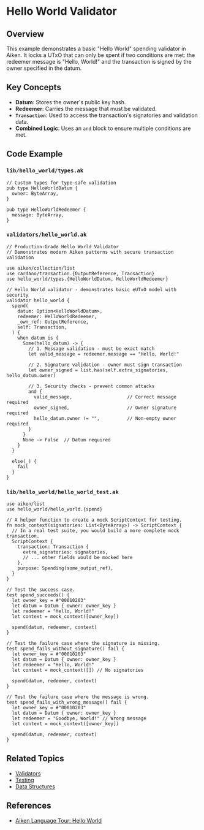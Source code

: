 # Hello World Validator

## Overview

This example demonstrates a basic "Hello World" spending validator in Aiken. It locks a UTxO that can only be spent if two conditions are met: the redeemer message is "Hello, World!" and the transaction is signed by the owner specified in the datum.

## Key Concepts

- **Datum**: Stores the owner's public key hash.
- **Redeemer**: Carries the message that must be validated.
- **`Transaction`**: Used to access the transaction's signatories and validation data.
- **Combined Logic**: Uses an `and` block to ensure multiple conditions are met.

## Code Example

### `lib/hello_world/types.ak`

```aiken
// Custom types for type-safe validation
pub type HelloWorldDatum {
  owner: ByteArray,
}

pub type HelloWorldRedeemer {
  message: ByteArray,
}
```

### `validators/hello_world.ak`

```aiken
// Production-Grade Hello World Validator
// Demonstrates modern Aiken patterns with secure transaction validation

use aiken/collection/list
use cardano/transaction.{OutputReference, Transaction}
use hello_world/types.{HelloWorldDatum, HelloWorldRedeemer}

// Hello World validator - demonstrates basic eUTxO model with security
validator hello_world {
  spend(
    datum: Option<HelloWorldDatum>,
    redeemer: HelloWorldRedeemer,
    _own_ref: OutputReference,
    self: Transaction,
  ) {
    when datum is {
      Some(hello_datum) -> {
        // 1. Message validation - must be exact match
        let valid_message = redeemer.message == "Hello, World!"

        // 2. Signature validation - owner must sign transaction
        let owner_signed = list.has(self.extra_signatories, hello_datum.owner)

        // 3. Security checks - prevent common attacks
        and {
          valid_message,                    // Correct message required
          owner_signed,                     // Owner signature required
          hello_datum.owner != "",          // Non-empty owner required
        }
      }
      None -> False  // Datum required
    }
  }

  else(_) {
    fail
  }
}
```

### `lib/hello_world/hello_world_test.ak`

```aiken
use aiken/list
use hello_world/hello_world.{spend}

// A helper function to create a mock ScriptContext for testing.
fn mock_context(signatories: List<ByteArray>) -> ScriptContext {
  // In a real test suite, you would build a more complete mock transaction.
  ScriptContext {
    transaction: Transaction {
      extra_signatories: signatories,
      // ... other fields would be mocked here
    },
    purpose: Spending(some_output_ref),
  }
}

// Test the success case.
test spend_succeeds() {
  let owner_key = #"00010203"
  let datum = Datum { owner: owner_key }
  let redeemer = "Hello, World!"
  let context = mock_context([owner_key])

  spend(datum, redeemer, context)
}

// Test the failure case where the signature is missing.
test spend_fails_without_signature() fail {
  let owner_key = #"00010203"
  let datum = Datum { owner: owner_key }
  let redeemer = "Hello, World!"
  let context = mock_context([]) // No signatories

  spend(datum, redeemer, context)
}

// Test the failure case where the message is wrong.
test spend_fails_with_wrong_message() fail {
  let owner_key = #"00010203"
  let datum = Datum { owner: owner_key }
  let redeemer = "Goodbye, World!" // Wrong message
  let context = mock_context([owner_key])

  spend(datum, redeemer, context)
}
```

## Related Topics

- [Validators](../language/validators.md)
- [Testing](../language/testing.md)
- [Data Structures](../language/data-structures.md)

## References

- [Aiken Language Tour: Hello World](https://aiken-lang.org/example--hello-world/basics)
